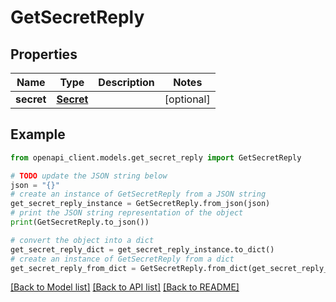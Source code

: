 # GetSecretReply


## Properties

Name | Type | Description | Notes
------------ | ------------- | ------------- | -------------
**secret** | [**Secret**](Secret.md) |  | [optional] 

## Example

```python
from openapi_client.models.get_secret_reply import GetSecretReply

# TODO update the JSON string below
json = "{}"
# create an instance of GetSecretReply from a JSON string
get_secret_reply_instance = GetSecretReply.from_json(json)
# print the JSON string representation of the object
print(GetSecretReply.to_json())

# convert the object into a dict
get_secret_reply_dict = get_secret_reply_instance.to_dict()
# create an instance of GetSecretReply from a dict
get_secret_reply_from_dict = GetSecretReply.from_dict(get_secret_reply_dict)
```
[[Back to Model list]](../README.md#documentation-for-models) [[Back to API list]](../README.md#documentation-for-api-endpoints) [[Back to README]](../README.md)



